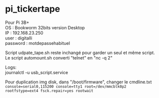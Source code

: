 # pi_tickertape
Pour Pi 3B+  
OS : Bookworm 32bits version Desktop  
IP : 192.168.23.250  
user : digitalli  
password : motdepassehabituel

Script udpate_tape.sh reste inchangé pour garder un seul et même script.
Le script automount.sh converti "telnet" en "nc -q 2"

Logs:  
journalctl -u usb_script.service

Pour duplication img disk, dans "/boot/firmware", changer le cmdline.txt  
`console=serial0,115200 console=tty1 root=/dev/mmcblk0p2 rootfstype=ext4 fsck.repair=yes rootwait`


